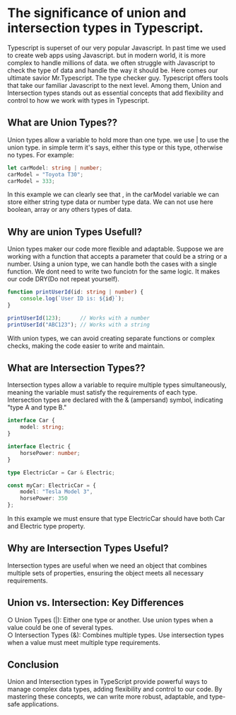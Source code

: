 # The significance of union and intersection types in Typescript.

Typescript is superset of our very popular Javascript. In past time we used to create web apps using Javascript. but in modern world, it is more complex to handle millions of data. we often struggle with Javascript to check the type of data and handle the way it should be. Here comes our ultimate savior Mr.Typescript. The type checker guy. Typescript offers tools that take our familiar Javascript to the next level. Among them, Union and Intersection types stands out as essential concepts that add flexibility and control to how we work with types in Typescript.

## What are Union Types??

Union types allow a variable to hold more than one type. we use | to use the union type. in simple term it's says, either this type or this type, otherwise no types. For example:

```typescript
let carModel: string | number;
carModel = "Toyota T30";
carModel = 333; 
```
In this example we can clearly see that , in the carModel variable we can store either string type data or number type data. We can not use here boolean, array or any others types of data.

## Why are union Types Usefull?

Union types maker our code more flexible and adaptable. Suppose we are working with a function that accepts a parameter that could be a string or a number. Using a union type, we can handle both the cases with a single function. We dont need to write two funciotn for the same logic. It makes our code DRY(Do not repeat yourself).


```typescript
function printUserId(id: string | number) {
    console.log(`User ID is: ${id}`);
}

printUserId(123);      // Works with a number
printUserId("ABC123"); // Works with a string
```

With union types, we can avoid creating separate functions or complex checks, making the code easier to write and maintain.


## What are Intersection Types??

Intersection types allow a variable to require multiple types simultaneously, meaning the variable must satisfy the requirements of each type. Intersection types are declared with the & (ampersand) symbol, indicating "type A and type B."


```typescript
interface Car {
    model: string;
}

interface Electric {
    horsePower: number;
}

type ElectricCar = Car & Electric;

const myCar: ElectricCar = {
    model: "Tesla Model 3",
    horsePower: 350
};
```

In this example we must ensure that type ElectricCar should have both Car and Electric type property.


## Why are Intersection Types Useful?

Intersection types are useful when we need an object that combines multiple sets of properties, ensuring the object meets all necessary requirements.

## Union vs. Intersection: Key Differences
&#9675; Union Types (|): Either one type or another. Use union types when a value could be one of several types.
<br>
&#9675; Intersection Types (&): Combines multiple types. Use intersection types when a value must meet multiple type requirements.

## Conclusion

Union and Intersection types in TypeScript provide powerful ways to manage complex data types, adding flexibility and control to our code. By mastering these concepts, we can write more robust, adaptable, and type-safe applications.
